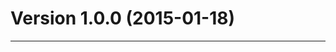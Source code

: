 Version 1.0.0 (2015-01-18)
========================================================================


* * * * * * * * * * * * * * * * * * * * * * * * * * * * * * * * * * * * 


